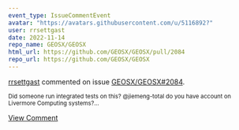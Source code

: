 ```yaml
---
event_type: IssueCommentEvent
avatar: "https://avatars.githubusercontent.com/u/5116892?"
user: rrsettgast
date: 2022-11-14
repo_name: GEOSX/GEOSX
html_url: https://github.com/GEOSX/GEOSX/pull/2084
repo_url: https://github.com/GEOSX/GEOSX
---
```


<a href='https://github.com/rrsettgast' target='_blank'>rrsettgast</a> commented on issue <a href='https://github.com/GEOSX/GEOSX/pull/2084' target='_blank'>GEOSX/GEOSX#2084</a>.

<small>Did someone run integrated tests on this? @jiemeng-total do you have account on Livermore Computing systems?...</small>

<a href='https://github.com/GEOSX/GEOSX/pull/2084' target='_blank'>View Comment</a>